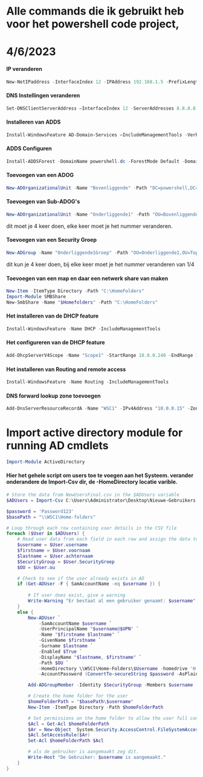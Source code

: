 # Alle commands die ik gebruikt heb voor het powershell code project,
# 4/6/2023

#### IP veranderen
```ps1
New-NetIPaddress -InterfaceIndex 12 -IPAddress 192.168.1.5 -PrefixLength 24 -DefaultGateway 192.168.1.1
```
#### DNS Instellingen veranderen
```ps1
Set-DNSClientServerAddress –InterfaceIndex 12 -ServerAddresses 8.8.8.8
```
#### Installeren van ADDS
```ps1
Install-WindowsFeature AD-Domain-Services –IncludeManagementTools -Verbose
```
#### ADDS Configuren
```ps1
Install-ADDSForest -DomainName powershell.dc -ForestMode Default -DomainMode Default -DomainNetbiosName POWERSHELL -InstallDns:$true
```
#### Toevoegen van een ADOG
```ps1
New-ADOrganizationalUnit -Name "Bovenliggende" -Path "DC=powershell,DC=dc"
```
#### Toevoegen van Sub-ADOG's
```ps1
New-ADOrganizationalUnit -Name "Onderliggende1" -Path "OU=Bovenliggende,DC=powershell,DC=dc"
```
dit moet je 4 keer doen, elke keer moet je het nummer veranderen.

#### Toevoegen van een Security Groep
```ps1
New-ADGroup -Name "Onderliggende1Groep" -Path "OU=Onderliggende1,OU=Topliggende,DC=contoso,DC=com" -GroupCategory Security -GroupScope Global
```
dit kun je 4 keer doen, bij elke keer moet je het nummer veranderen van 1/4

#### Toevoegen van een map en daar een netwerk share van maken
```ps1
New-Item -ItemType Directory -Path "C:\HomeFolders"
Import-Module SMBShare
New-SmbShare -Name "$Homefolders" -Path "C:\HomeFolders"
```
#### Het installeren van de DHCP feature
```ps1
Install-WindowsFeature -Name DHCP -IncludeManagementTools
```
#### Het configureren van de DHCP feature
```ps1
Add-DhcpServerV4Scope -Name "Scope1" -StartRange 10.0.0.240 -EndRange 10.0.0.240 -SubnetMask 255.255.255.0
```
#### Het installeren van Routing and remote access
```ps1
Install-WindowsFeature -Name Routing -IncludeManagementTools
```
#### DNS forward lookup zone toevoegen
```ps1
Add-DnsServerResourceRecordA -Name "WSC1" -IPv4Address "10.0.0.15" -ZoneName "powershell.dc"
```
# Import active directory module for running AD cmdlets
```ps1
Import-Module ActiveDirectory
```
#### Hier het gehele script om users toe te voegen aan het Systeem. verander onderandere de Import-Csv dir, de -HomeDirectory locatie varible.
```ps1
# Store the data from NewUsersFinal.csv in the $ADUsers variable
$ADUsers = Import-Csv C:\Users\Administrator\Desktop\Nieuwe-Gebruikers.csv ";"

$password = 'Password123'
$basePath = "\\WSC1\Home-folders"

# Loop through each row containing user details in the CSV file
foreach ($User in $ADUsers) {
    # Read user data from each field in each row and assign the data to a variable as below
    $username = $User.username
    $firstname = $User.voornaam
    $lastname = $User.achternaam
    $SecurityGroup = $User.SecurityGroep
    $OU = $User.ou

    # Check to see if the user already exists in AD
    if (Get-ADUser -F { SamAccountName -eq $username }) {
        
        # If user does exist, give a warning
        Write-Warning "Er bestaat al een gebruiker genaamt: $username"
    }
    else {
        New-ADUser `
            -SamAccountName $username `
            -UserPrincipalName "$username@$UPN" `
            -Name "$firstname $lastname" `
            -GivenName $firstname `
            -Surname $lastname `
            -Enabled $True `
            -DisplayName "$lastname, $firstname" `
            -Path $OU `
            -HomeDirectory \\WSC1\Home-Folders\$Username -homedrive 'H:' `
            -AccountPassword (ConvertTo-secureString $password -AsPlainText -Force) -ChangePasswordAtLogon $True

        Add-ADGroupMember -Identity $SecurityGroup -Members $username

        # Create the home folder for the user
        $homeFolderPath = "$basePath\$username"
        New-Item -ItemType Directory -Path $homeFolderPath

        # Set permissions on the home folder to allow the user full control
        $Acl = Get-Acl $homeFolderPath
        $Ar = New-Object  System.Security.AccessControl.FileSystemAccessRule($username,"FullControl","Allow")
        $Acl.SetAccessRule($Ar)
        Set-Acl $homeFolderPath $Acl

        # als de gebruiker is aangemaakt zeg dit.
        Write-Host "De Gebruiker: $username is aangemaakt." 
    }
}
```
